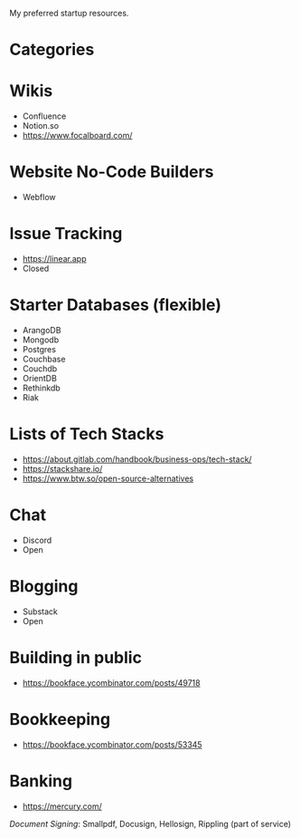 
My preferred startup resources.

# Categories

# Wikis
- Confluence
- Notion.so
- https://www.focalboard.com/

# Website No-Code Builders
- Webflow

# Issue Tracking
- https://linear.app
- Closed

# Starter Databases (flexible)
- ArangoDB
- Mongodb
- Postgres
- Couchbase
- Couchdb
- OrientDB
- Rethinkdb
- Riak

# Lists of Tech Stacks
- https://about.gitlab.com/handbook/business-ops/tech-stack/
- https://stackshare.io/
- https://www.btw.so/open-source-alternatives

# Chat
- Discord
- Open

# Blogging
- Substack
- Open

# Building in public
- https://bookface.ycombinator.com/posts/49718

# Bookkeeping
- https://bookface.ycombinator.com/posts/53345

# Banking
- https://mercury.com/

*Document Signing*: Smallpdf, Docusign, Hellosign, Rippling (part of service)

